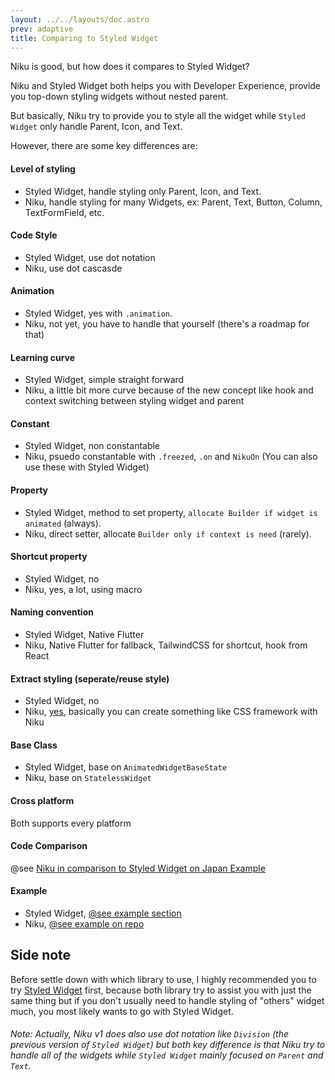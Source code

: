 ```yaml
---
layout: ../../layouts/doc.astro
prev: adaptive
title: Comparing to Styled Widget
---
```

Niku is good, but how does it compares to Styled Widget?

Niku and Styled Widget both helps you with Developer Experience, provide you top-down styling widgets without nested parent.

But basically, Niku try to provide you to style all the widget while `Styled Widget` only handle Parent, Icon, and Text.

However, there are some key differences are:
#### Level of styling
- Styled Widget, handle styling only Parent, Icon, and Text.
- Niku, handle styling for many Widgets, ex: Parent, Text, Button, Column, TextFormField, etc.

#### Code Style
- Styled Widget, use dot notation
- Niku, use dot cascasde

#### Animation
- Styled Widget, yes with `.animation`.
- Niku, not yet, you have to handle that yourself (there's a roadmap for that)

#### Learning curve
- Styled Widget, simple straight forward
- Niku, a little bit more curve because of the new concept like hook and context switching between styling widget and parent

#### Constant
- Styled Widget, non constantable
- Niku, psuedo constantable with `.freezed`, `.on` and `NikuOn` (You can also use these with Styled Widget)

#### Property
- Styled Widget, method to set property, `allocate Builder if widget is animated` (always).
- Niku, direct setter, allocate `Builder only if context is need` (rarely).

#### Shortcut property
- Styled Widget, no
- Niku, yes, a lot, using macro

#### Naming convention
- Styled Widget, Native Flutter
- Niku, Native Flutter for fallback, TailwindCSS for shortcut, hook from React

#### Extract styling (seperate/reuse style)
- Styled Widget, no
- Niku, [yes](/docs/#niku), basically you can create something like CSS framework with Niku

#### Base Class
- Styled Widget, base on `AnimatedWidgetBaseState`
- Niku, base on `StatelessWidget`

#### Cross platform
Both supports every platform

#### Code Comparison
@see [Niku in comparison to Styled Widget on Japan Example](https://twitter.com/saltyAom/status/1492867748527218691?s=20&t=uJA6e91WCuorbb8jlonvJw)

#### Example
- Styled Widget, [@see example section](https://pub.dev/packages/styled_widget)
- Niku, [@see example on repo](https://github.com/SaltyAom/niku/tree/exp/heaven-and-earth/example/lib)

## Side note
Before settle down with which library to use, I highly recommended you to try [Styled Widget](https://pub.dev/packages/styled_widget) first, because both library try to assist you with just the same thing but if you don't usually need to handle styling of "others" widget much, you most likely wants to go with Styled Widget.

###### Note: Actually, Niku v1 does also use dot notation like `Division` (the previous version of `Styled Widget`) but both key difference is that Niku try to handle all of the widgets while `Styled Widget` mainly focused on `Parent` and `Text`.
